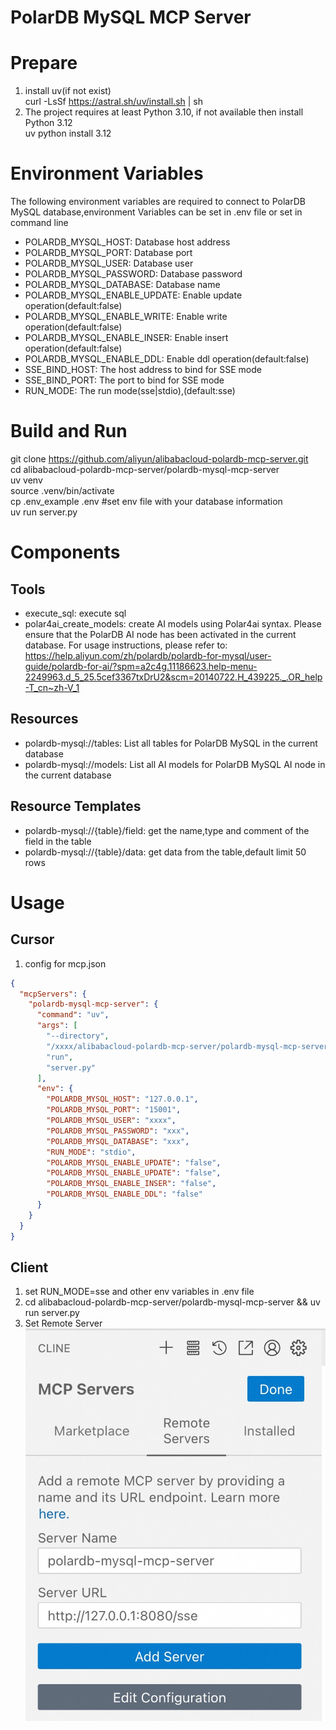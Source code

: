PolarDB MySQL MCP Server
=======================
# Prepare
1. install uv(if not exist)  
  curl -LsSf https://astral.sh/uv/install.sh | sh  
2. The project requires at least Python 3.10, if not available then install Python 3.12  
  uv python install 3.12  
# Environment Variables  
  The following environment variables are required to connect to PolarDB MySQL database,environment Variables can be set in .env file  or set in command line  
* POLARDB_MYSQL_HOST: Database host address  
* POLARDB_MYSQL_PORT: Database port 
* POLARDB_MYSQL_USER: Database user  
* POLARDB_MYSQL_PASSWORD: Database password  
* POLARDB_MYSQL_DATABASE: Database name  
* POLARDB_MYSQL_ENABLE_UPDATE: Enable update operation(default:false)  
* POLARDB_MYSQL_ENABLE_WRITE:  Enable write operation(default:false)  
* POLARDB_MYSQL_ENABLE_INSER:  Enable insert operation(default:false)  
* POLARDB_MYSQL_ENABLE_DDL:  Enable ddl operation(default:false)  
* SSE_BIND_HOST: The host address to bind for SSE mode  
* SSE_BIND_PORT: The port to bind for SSE mode  
* RUN_MODE: The run mode(sse|stdio),(default:sse)  
# Build and Run
  git clone https://github.com/aliyun/alibabacloud-polardb-mcp-server.git  
  cd alibabacloud-polardb-mcp-server/polardb-mysql-mcp-server  
  uv venv  
  source .venv/bin/activate  
  cp .env_example .env #set env file with your database information  
  uv run server.py
# Components
## Tools
* execute_sql: execute sql  
* polar4ai_create_models: create AI models using Polar4ai syntax. Please ensure that the PolarDB AI node has been activated in the current database. For usage instructions, please refer to: https://help.aliyun.com/zh/polardb/polardb-for-mysql/user-guide/polardb-for-ai/?spm=a2c4g.11186623.help-menu-2249963.d_5_25.5cef3367txDrU2&scm=20140722.H_439225._.OR_help-T_cn~zh-V_1
## Resources
* polardb-mysql://tables: List all tables for PolarDB MySQL in the current database  
* polardb-mysql://models: List all AI models for PolarDB MySQL AI node in the current database 
## Resource Templates
* polardb-mysql://{table}/field: get the name,type and comment of the field in the table  
* polardb-mysql://{table}/data:  get data from the table,default limit 50 rows  
# Usage
## Cursor 
1. config for mcp.json  
```json
{
  "mcpServers": {
    "polardb-mysql-mcp-server": {
      "command": "uv",
      "args": [
        "--directory",
        "/xxxx/alibabacloud-polardb-mcp-server/polardb-mysql-mcp-server",
        "run",
        "server.py"
      ],
      "env": {
        "POLARDB_MYSQL_HOST": "127.0.0.1",
        "POLARDB_MYSQL_PORT": "15001",
        "POLARDB_MYSQL_USER": "xxxx",
        "POLARDB_MYSQL_PASSWORD": "xxx",
        "POLARDB_MYSQL_DATABASE": "xxx",
        "RUN_MODE": "stdio",
        "POLARDB_MYSQL_ENABLE_UPDATE": "false",
        "POLARDB_MYSQL_ENABLE_UPDATE": "false",
        "POLARDB_MYSQL_ENABLE_INSER": "false",
        "POLARDB_MYSQL_ENABLE_DDL": "false"
      }
    }
  }
}
```

## Client
1. set RUN_MODE=sse and other env variables in .env file  
2. cd alibabacloud-polardb-mcp-server/polardb-mysql-mcp-server && uv run server.py  
3. Set Remote Server  
![set remote server](./images/11.jpg)

